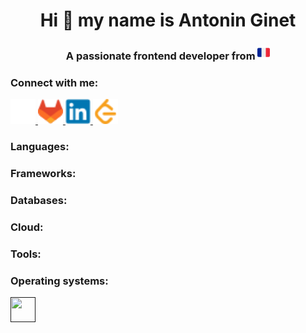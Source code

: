 <h1 align="center">Hi 🙋 my name is Antonin Ginet</h1>
<h3 align="center">A passionate frontend developer from <img src="svg/france.svg" alt="France" height="23" /></h3>

<h3>Connect with me:</h3>
<p>
  <a href="https://github.com/Ryubi98" target="_blank">
    <img src="svg/github.svg" alt="Github - Ryubi98" width="40" height="40"/>
  </a>
  <a href="https://gitlab.com/Ryubi98" target="_blank">
    <img src="svg/gitlab.svg" alt="Gitlab - Ryubi98" width="40" height="40"/>
  </a>
  <a href="https://www.linkedin.com/in/antonin-ginet" target="_blank">
    <img src="svg/linkedin.svg" alt="LinkedIn - antonin-ginet" width="40" height="40"/>
  </a>
  <a href="https://leetcode.com/Ryubi98" target="_blank">
    <img src="svg/leetcode.svg" alt="LeetCode - Ryubi98" width="40" height="40"/>
  </a>
</p>

<h3>Languages:</h3>
<h3>Frameworks:</h3>
<h3>Databases:</h3>
<h3>Cloud:</h3>
<h3>Tools:</h3>
<h3>Operating systems:</h3>
<p>
  <a href="" target="_blank">
    <img src="" alt="" width="40" height="40"/>
  </a>
</p>

<!--
**Ryubi98/Ryubi98** is a ✨ _special_ ✨ repository because its `README.md` (this file) appears on your GitHub profile.

Here are some ideas to get you started:

- 🔭 I’m currently working on ...
- 🌱 I’m currently learning ...
- 👯 I’m looking to collaborate on ...
- 🤔 I’m looking for help with ...
- 💬 Ask me about ...
- 📫 How to reach me: ...
- 😄 Pronouns: ...
- ⚡ Fun fact: ...
-->
